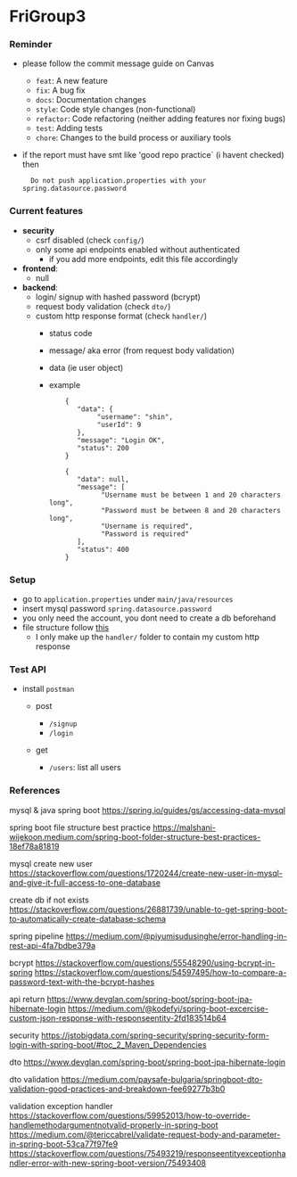 # FriGroup3

### Reminder

- please follow the commit message guide on Canvas
  - `feat`: A new feature
  - `fix`: A bug fix
  - `docs`: Documentation changes
  - `style`: Code style changes (non-functional)
  - `refactor`: Code refactoring (neither adding features nor fixing bugs)
  - `test`: Adding tests
  - `chore`: Changes to the build process or auxiliary tools
  
- if the report must have smt like 'good repo practice` (i havent checked) then
  ```
    Do not push application.properties with your spring.datasource.password
  ```

### Current features
  - **security**
    - csrf disabled (check `config/`)
    - only some api endpoints enabled without authenticated
      - if you add more endpoints, edit this file accordingly
  - **frontend**: 
    - null
  - **backend**:
    - login/ signup with hashed password (bcrypt)
    - request body validation (check `dto/`)
    - custom http response format (check `handler/`)
      - status code
      - message/ aka error (from request body validation)
      - data (ie user object)
      - example
      
        ```
            {
               "data": {
                    "username": "shin",
                    "userId": 9
               },
               "message": "Login OK",
               "status": 200
            }
        ```
        ```
            {
               "data": null,
               "message": [
                     "Username must be between 1 and 20 characters long",
                     "Password must be between 8 and 20 characters long",
                     "Username is required",
                     "Password is required"
               ],
               "status": 400
            }
        ```
    
### Setup
  - go to `application.properties` under `main/java/resources`
  - insert mysql password `spring.datasource.password`
  - you only need the account, you dont need to create a db beforehand
  - file structure follow [this](https://malshani-wijekoon.medium.com/spring-boot-folder-structure-best-practices-18ef78a81819)
    - I only make up the `handler/` folder to contain my custom http response

### Test API
  - install `postman`
    - post 
      - `/signup`
      - `/login`
    
    - get
      - `/users`: list all users
      
### References

mysql & java spring boot
https://spring.io/guides/gs/accessing-data-mysql

spring boot file structure best practice
https://malshani-wijekoon.medium.com/spring-boot-folder-structure-best-practices-18ef78a81819

mysql create new user
https://stackoverflow.com/questions/1720244/create-new-user-in-mysql-and-give-it-full-access-to-one-database

create db if not exists
https://stackoverflow.com/questions/26881739/unable-to-get-spring-boot-to-automatically-create-database-schema

spring pipeline https://medium.com/@piyumisudusinghe/error-handling-in-rest-api-4fa7bdbe379a

bcrypt https://stackoverflow.com/questions/55548290/using-bcrypt-in-spring https://stackoverflow.com/questions/54597495/how-to-compare-a-password-text-with-the-bcrypt-hashes

api return https://www.devglan.com/spring-boot/spring-boot-jpa-hibernate-login https://medium.com/@kodefyi/spring-boot-excercise-custom-json-response-with-responseentity-2fd183514b64

security https://jstobigdata.com/spring-security/spring-security-form-login-with-spring-boot/#toc_2_Maven_Dependencies

dto https://www.devglan.com/spring-boot/spring-boot-jpa-hibernate-login

dto validation https://medium.com/paysafe-bulgaria/springboot-dto-validation-good-practices-and-breakdown-fee69277b3b0

validation exception handler https://stackoverflow.com/questions/59952013/how-to-override-handlemethodargumentnotvalid-properly-in-spring-boot https://medium.com/@tericcabrel/validate-request-body-and-parameter-in-spring-boot-53ca77f97fe9 https://stackoverflow.com/questions/75493219/responseentityexceptionhandler-error-with-new-spring-boot-version/75493408